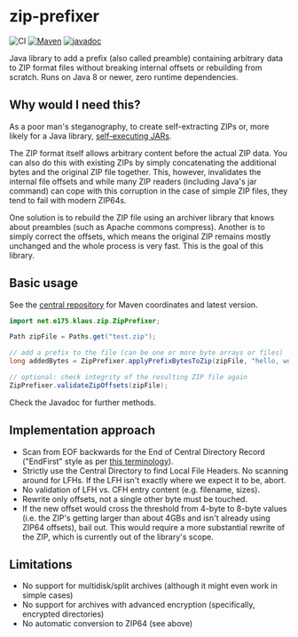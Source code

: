 # zip-prefixer

![CI](https://github.com/KlausBrunner/zip-prefixer/workflows/CI/badge.svg) [![Maven](https://img.shields.io/maven-central/v/net.e175.klaus/zip-prefixer?color=dodgerblue)](https://central.sonatype.com/artifact/net.e175.klaus/zip-prefixer/)
[![javadoc](https://javadoc.io/badge2/net.e175.klaus/zip-prefixer/javadoc.svg)](https://javadoc.io/doc/net.e175.klaus/zip-prefixer)

Java library to add a prefix (also called preamble) containing arbitrary data to ZIP format files without breaking internal offsets or rebuilding from scratch. Runs on Java 8 or newer, zero runtime dependencies.

## Why would I need this?

As a poor man's steganography, to create self-extracting ZIPs or, more likely for a Java library, [self-executing JARs](https://skife.org/java/unix/2011/06/20/really_executable_jars.html).

The ZIP format itself allows arbitrary content before the actual ZIP data. You can also do this with existing ZIPs 
by simply concatenating the additional bytes and the original ZIP file together. This, however, invalidates the internal file 
offsets and while many ZIP readers (including Java's jar command) can cope with this corruption in the case of simple 
ZIP files, they tend to fail with modern ZIP64s. 

One solution is to rebuild the ZIP file using an archiver library that knows about preambles (such as Apache commons compress). 
Another is to simply correct the offsets, which means the original ZIP remains mostly unchanged and the whole process 
is very fast. This is the goal of this library.

## Basic usage

See the [central repository](https://central.sonatype.com/search?q=zip-prefixer&namespace=net.e175.klaus) for Maven coordinates and latest version.

````java
import net.e175.klaus.zip.ZipPrefixer;

Path zipFile = Paths.get("test.zip");

// add a prefix to the file (can be one or more byte arrays or files)
long addedBytes = ZipPrefixer.applyPrefixBytesToZip(zipFile, "hello, world".getBytes(StandardCharsets.UTF_8));

// optional: check integrity of the resulting ZIP file again
ZipPrefixer.validateZipOffsets(zipFile);
````
Check the Javadoc for further methods.

## Implementation approach

- Scan from EOF backwards for the End of Central Directory Record ("EndFirst" style as per [this terminology](https://gynvael.coldwind.pl/?id=682)). 
- Strictly use the Central Directory to find Local File Headers. No scanning around for LFHs. If the LFH isn't exactly where we expect it to be, abort.
- No validation of LFH vs. CFH entry content (e.g. filename, sizes).
- Rewrite only offsets, not a single other byte must be touched.
- If the new offset would cross the threshold from 4-byte to 8-byte values (i.e. the ZIP's getting larger than about 4GBs and isn't already using ZIP64 offsets), bail out. This would require a more substantial rewrite of the ZIP, which is currently out of the library's scope.

## Limitations

- No support for multidisk/split archives (although it might even work in simple cases)
- No support for archives with advanced encryption (specifically, encrypted directories)
- No automatic conversion to ZIP64 (see above)
